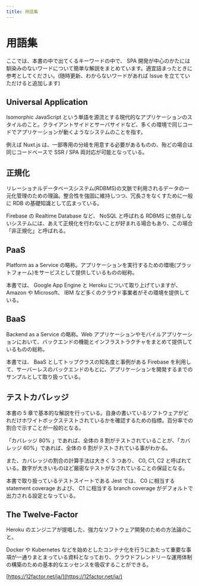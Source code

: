 ```yaml
---
title: 用語集
---
```


# 用語集

ここでは、本書の中で出てくるキーワードの中で、 SPA 開発が中心のかたには馴染みのないワードについて簡単な解説をまとめています。適宜詰まったときに参考としてください。(随時更新、わからないワードがあれば Issue を立てていただけると追加します)

## Universal Application

Isomorphic JavaScript という単語を源流とする現代的なアプリケーションのスタイルのこと。クライアントサイドとサーバサイドなど、多くの環境で同じコードでアプリケーションが動くようなシステムのことを指す。

例えば Nuxt.js は、一部専用の分岐を用意する必要があるものの、殆どの場合は同じコードベースで SSR / SPA 両対応が可能となっている。

## 正規化

リレーショナルデータベースシステム(RDBMS)の文脈で利用されるデータの一元化管理のための理論。整合性を強固に維持しつつ、冗長さをなくすために一般に RDB の基礎知識として広まっている。

Firebase の Realtime Database など、 NoSQL と呼ばれる RDBMS に依存しないシステムには、あえて正規化を行わないことが好まれる場合もあり、この場合「非正規化」と呼ばれる。

## PaaS

Platform as a Service の略称。アプリケーションを実行するための環境(プラットフォーム)をサービスとして提供しているものの総称。

本書では、 Google App Engine と Heroku について取り上げていますが、 Amazon や Microsoft、 IBM など多くのクラウド事業者がその環境を提供している。

## BaaS

Backend as a Service の略称。Web アプリケーションやモバイルアプリケーションにおいて、バックエンドの機能とインフラストラクチャをまとめて提供しているものの総称。

本書では、 BaaS としてトップクラスの知名度と事例がある Firebase を利用して、サーバーレスのバックエンドのもとに、アプリケーションを開発するまでのサンプルとして取り扱っている。

## テストカバレッジ

本書の 5 章で基本的な解説を行っている。自身の書いているソフトウェアがどれだけホワイトボックステストされているかを確認するための指標。百分率での割合で示すことが一般的となる。

「カバレッジ 80% 」であれば、全体の 8 割がテストされていることが、「カバレッジ 60%」であれば、全体の 6 割がテストされている事がわかる。

また、カバレッジの割合の計算手法は大きく 3 つあり、 C0, C1, C2 と呼ばれている。数字が大きいものほど厳密なテストがなされていることの保証となる。

本書で取り扱っているテストスイートである Jest では、 C0 に相当する statement coverage および、 C1 に相当する branch coverage がデフォルトで出力される設定となっている。

## The Twelve-Factor

Heroku のエンジニアが提唱した、強力なソフトウェア開発のための方法論のこと。

Docker や Kubernetes などを始めとしたコンテナ化を行うにあたって重要な事項が一通りまとまっている資料となっており、クラウドフレンドリーな運用体制の構築のための基本的なエッセンスを吸収することができる。

[https://12factor.net/ja/](https://12factor.net/ja/)
